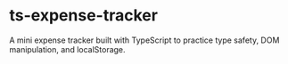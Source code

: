 # ts-expense-tracker
A mini expense tracker built with TypeScript to practice type safety, DOM manipulation, and localStorage.
